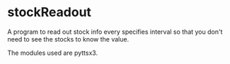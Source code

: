 # stockReadout
A program to read out stock info every specifies interval so that you don't need to see the stocks to know the value. 

The modules used are pyttsx3.
